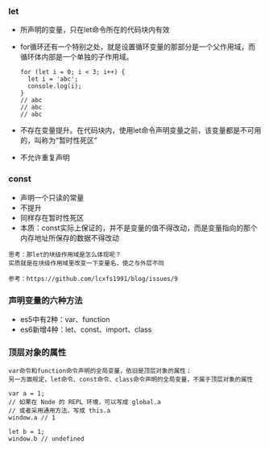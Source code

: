 ### let
- 所声明的变量，只在let命令所在的代码块内有效
- for循环还有一个特别之处，就是设置循环变量的那部分是一个父作用域，而循环体内部是一个单独的子作用域。

      for (let i = 0; i < 3; i++) {
        let i = 'abc';
        console.log(i);
      }
      // abc
      // abc
      // abc
- 不存在变量提升。在代码块内，使用let命令声明变量之前，该变量都是不可用的，叫称为“暂时性死区”
- 不允许重复声明
### const
- 声明一个只读的常量
- 不提升
- 同样存在暂时性死区
- 本质：const实际上保证的，并不是变量的值不得改动，而是变量指向的那个内存地址所保存的数据不得改动 



```JS
思考：那let的块级作用域是怎么体现呢？
实质就是在块级作用域里改变一下变量名，使之与外层不同

参考：https://github.com/lcxfs1991/blog/issues/9
```
### 声明变量的六种方法
- es5中有2种：var、function
- es6新增4种：let、const、import、class
### 顶层对象的属性
    var命令和function命令声明的全局变量，依旧是顶层对象的属性；
    另一方面规定，let命令、const命令、class命令声明的全局变量，不属于顶层对象的属性

    var a = 1;
    // 如果在 Node 的 REPL 环境，可以写成 global.a
    // 或者采用通用方法，写成 this.a
    window.a // 1

    let b = 1;
    window.b // undefined